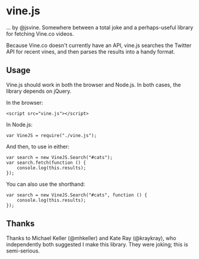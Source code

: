 # vine.js

... by @jsvine. Somewhere between a total joke and a perhaps-useful library for fetching Vine.co videos.

Because Vine.co doesn't currently have an API, vine.js searches the Twitter API for recent vines, and then parses the results into a handy format.


## Usage

Vine.js should work in both the browser and Node.js. In both cases, the library depends on jQuery.

In the browser:

```
<script src="vine.js"></script>
```

In Node.js:

```
var VineJS = require("./vine.js");
```

And then, to use in either:

```
var search = new VineJS.Search("#cats");
var search.fetch(function () {
	console.log(this.results);
});
``` 

You can also use the shorthand:

```
var search = new VineJS.Search("#cats", function () {
	console.log(this.results);
});
```

## Thanks

Thanks to Michael Keller (@mhkeller) and Kate Ray (@kraykray), who independently both suggested I make this library. They were joking; this is semi-serious.